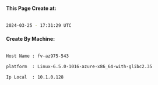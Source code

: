 
   
#### This Page Create at:

```bash

2024-03-25 - 17:31:29 UTC

```

#### Create By Machine:

```bash

Host Name : fv-az975-543

platform  : Linux-6.5.0-1016-azure-x86_64-with-glibc2.35

Ip Local  : 10.1.0.128

```

